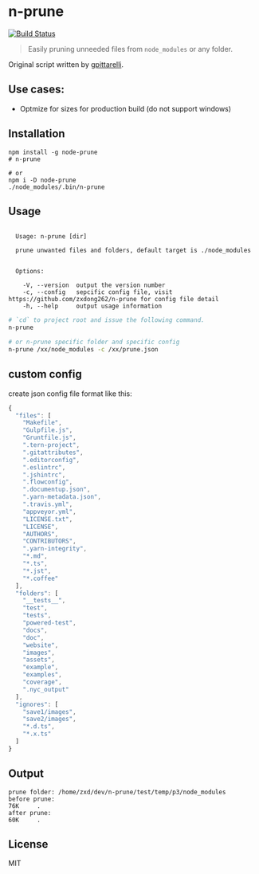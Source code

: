 # n-prune

[![Build Status](https://travis-ci.org/zxdong262/n-prune.svg?branch=develop)](https://travis-ci.org/zxdong262/n-prune)

> Easily pruning unneeded files from `node_modules` or any folder.

Original script written by [gpittarelli](https://gist.github.com/gpittarelli/64d1e9b7c1a4af762ec467b1c7571dc2).

## Use cases:

- Optmize for sizes for production build (do not support windows)

## Installation

```
npm install -g node-prune
# n-prune

# or
npm i -D node-prune
./node_modules/.bin/n-prune
```

## Usage
```

  Usage: n-prune [dir]

  prune unwanted files and folders, default target is ./node_modules


  Options:

    -V, --version  output the version number
    -c, --config   sepcific config file, visit https://github.com/zxdong262/n-prune for config file detail
    -h, --help     output usage information
```

``` sh
# `cd` to project root and issue the following command.
n-prune

# or n-prune specific folder and specific config
n-prune /xx/node_modules -c /xx/prune.json
```

## custom config
create json config file format like this:

```js
{
  "files": [
    "Makefile",
    "Gulpfile.js",
    "Gruntfile.js",
    ".tern-project",
    ".gitattributes",
    ".editorconfig",
    ".eslintrc",
    ".jshintrc",
    ".flowconfig",
    ".documentup.json",
    ".yarn-metadata.json",
    ".travis.yml",
    "appveyor.yml",
    "LICENSE.txt",
    "LICENSE",
    "AUTHORS",
    "CONTRIBUTORS",
    ".yarn-integrity",
    "*.md",
    "*.ts",
    "*.jst",
    "*.coffee"
  ],
  "folders": [
    "__tests__",
    "test",
    "tests",
    "powered-test",
    "docs",
    "doc",
    "website",
    "images",
    "assets",
    "example",
    "examples",
    "coverage",
    ".nyc_output"
  ],
  "ignores": [
    "save1/images",
    "save2/images",
    "*.d.ts",
    "*.x.ts"
  ]
}
```


## Output

```
prune folder: /home/zxd/dev/n-prune/test/temp/p3/node_modules
before prune:
76K     .
after prune:
60K     .
```

## License

MIT
